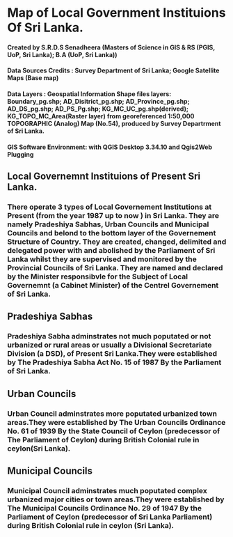# Map of Local Government Instituions Of Sri Lanka.
#### Created by S.R.D.S Senadheera (Masters of Science in GIS & RS (PGIS, UoP, Sri Lanka); B.A (UoP, Sri Lanka))
#### Data Sources Credits : Survey Department of Sri Lanka; Google Satellite Maps (Base map)
#### Data Layers : Geospatial Information Shape files layers: Boundary_pg.shp; AD_Disitrict_pg.shp; AD_Province_pg.shp; AD_DS_pg.shp; AD_PS_Pg.shp; KG_MC_UC_pg.shp(derived); KG_TOPO_MC_Area(Raster layer) from georeferenced 1:50,000 TOPOGRAPHIC (Analog) Map (No.54), produced by Survey Departrment of Sri Lanka.
#### GIS Software Environment: with QGIS Desktop 3.34.10 and Qgis2Web Plugging


## Local Governemnt Instituions of Present Sri Lanka.
### There operate 3 types of Local Governement Institutions at Present (from the year 1987 up to now ) in Sri Lanka. They are namely Pradeshiya Sabhas, Urban Councils and Municipal Councils and belond to the bottom layer of the Governement Structure of Country. They are created, changed, delimited and delegated power with and abolished by the Parliament of Sri Lanka whilst they are supervised and monitored by the Provincial Councils of Sri Lanka. They are named and declared by the Minister responsibvle for the Subject of Local Governemnt (a Cabinet Minister) of the Centrel Governement of Sri Lanka.
## Pradeshiya Sabhas 
### Pradeshiya Sabha adminstrates not much poputated or not urbanized or rural areas or usually  a Divisional Secretariate Division (a DSD), of Present Sri Lanka.They were established by The Pradeshiya Sabha Act No. 15 of 1987 By the Parliament of Sri Lanka.
## Urban Councils 
### Urban Council adminstrates more poputated urbanized town areas.They were established by The Urban Councils Ordinance No. 61 of 1939 By the State Council of Ceylon (predecessor of The Parliament of Ceylon) during British Colonial rule in ceylon(Sri Lanka).
## Municipal Councils 
### Municipal Council adminstrates much poputated complex urbanized major cities or town areas.They were established by The Municipal Councils Ordinance No. 29 of 1947 By the Parliament of Ceylon (predecessor of Sri Lanka Parliament) during British Colonial rule in ceylon (Sri Lanka).

